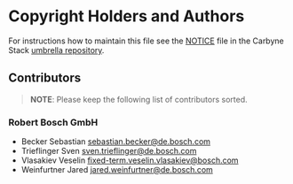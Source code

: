 # Copyright Holders and Authors

For instructions how to maintain this file see the
[NOTICE](https://github.com/carbynestack/carbynestack/blob/master/NOTICE.md)
file in the Carbyne Stack
[umbrella repository](https://github.com/carbynestack/carbynestack).

## Contributors

> **NOTE**: Please keep the following list of contributors sorted.

### Robert Bosch GmbH

- Becker Sebastian
  [sebastian.becker@de.bosch.com](mailto:sebastian.becker@de.bosch.com)
- Trieflinger Sven
  [sven.trieflinger@de.bosch.com](mailto:sven.trieflinger@de.bosch.com)
- Vlasakiev Veselin
  [fixed-term.veselin.vlasakiev@bosch.com](mailto:fixed-term.veselin.vlasakiev@bosch.com)
- Weinfurtner Jared
  [jared.weinfurtner@de.bosch.com](mailto:jared.weinfurtner@de.bosch.com)
